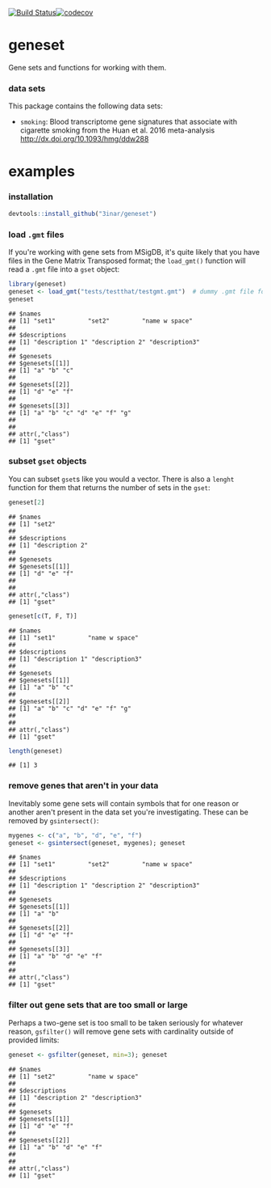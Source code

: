 [![Build Status](https://travis-ci.org/3inar/geneset.svg?branch=master)](https://travis-ci.org/3inar/geneset)[![codecov](https://codecov.io/gh/3inar/geneset/branch/master/graph/badge.svg)](https://codecov.io/gh/3inar/geneset)

geneset
=======

Gene sets and functions for working with them.

### data sets

This package contains the following data sets:

-   `smoking`: Blood transcriptome gene signatures that associate with cigarette smoking from the Huan et al. 2016 meta-analysis <http://dx.doi.org/10.1093/hmg/ddw288>

examples
========

### installation

``` r
devtools::install_github("3inar/geneset")
```

### load `.gmt` files

If you're working with gene sets from MSigDB, it's quite likely that you have files in the Gene Matrix Transposed format; the `load_gmt()` function will read a `.gmt` file into a `gset` object:

``` r
library(geneset)
geneset <- load_gmt("tests/testthat/testgmt.gmt")  # dummy .gmt file for testing
geneset
```

    ## $names
    ## [1] "set1"         "set2"         "name w space"
    ## 
    ## $descriptions
    ## [1] "description 1" "description 2" "description3" 
    ## 
    ## $genesets
    ## $genesets[[1]]
    ## [1] "a" "b" "c"
    ## 
    ## $genesets[[2]]
    ## [1] "d" "e" "f"
    ## 
    ## $genesets[[3]]
    ## [1] "a" "b" "c" "d" "e" "f" "g"
    ## 
    ## 
    ## attr(,"class")
    ## [1] "gset"

### subset `gset` objects

You can subset `gset`s like you would a vector. There is also a `lenght` function for them that returns the number of sets in the `gset`:

``` r
geneset[2]
```

    ## $names
    ## [1] "set2"
    ## 
    ## $descriptions
    ## [1] "description 2"
    ## 
    ## $genesets
    ## $genesets[[1]]
    ## [1] "d" "e" "f"
    ## 
    ## 
    ## attr(,"class")
    ## [1] "gset"

``` r
geneset[c(T, F, T)]
```

    ## $names
    ## [1] "set1"         "name w space"
    ## 
    ## $descriptions
    ## [1] "description 1" "description3" 
    ## 
    ## $genesets
    ## $genesets[[1]]
    ## [1] "a" "b" "c"
    ## 
    ## $genesets[[2]]
    ## [1] "a" "b" "c" "d" "e" "f" "g"
    ## 
    ## 
    ## attr(,"class")
    ## [1] "gset"

``` r
length(geneset)
```

    ## [1] 3

### remove genes that aren't in your data

Inevitably some gene sets will contain symbols that for one reason or another aren't present in the data set you're investigating. These can be removed by `gsintersect()`:

``` r
mygenes <- c("a", "b", "d", "e", "f")
geneset <- gsintersect(geneset, mygenes); geneset
```

    ## $names
    ## [1] "set1"         "set2"         "name w space"
    ## 
    ## $descriptions
    ## [1] "description 1" "description 2" "description3" 
    ## 
    ## $genesets
    ## $genesets[[1]]
    ## [1] "a" "b"
    ## 
    ## $genesets[[2]]
    ## [1] "d" "e" "f"
    ## 
    ## $genesets[[3]]
    ## [1] "a" "b" "d" "e" "f"
    ## 
    ## 
    ## attr(,"class")
    ## [1] "gset"

### filter out gene sets that are too small or large

Perhaps a two-gene set is too small to be taken seriously for whatever reason, `gsfilter()` will remove gene sets with cardinality outside of provided limits:

``` r
geneset <- gsfilter(geneset, min=3); geneset
```

    ## $names
    ## [1] "set2"         "name w space"
    ## 
    ## $descriptions
    ## [1] "description 2" "description3" 
    ## 
    ## $genesets
    ## $genesets[[1]]
    ## [1] "d" "e" "f"
    ## 
    ## $genesets[[2]]
    ## [1] "a" "b" "d" "e" "f"
    ## 
    ## 
    ## attr(,"class")
    ## [1] "gset"
